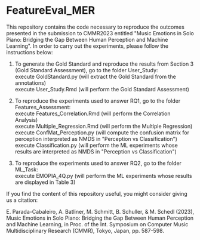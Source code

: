 # FeatureEval_MER

This repository contains the code necessary to reproduce the outcomes presented in the submission to CMMR2023 entitled "Music Emotions in Solo Piano: Bridging the Gap Between Human Perception and Machine Learning". In order to carry out the experiments, please follow the instructions below:

1. To generate the Gold Standard and reproduce the results from Section 3 (Gold Standard Assessment), go to the folder User_Study:<br> 
execute GoldStandard.py (will extract the Gold Standard from the annotations)<br> 
execute User_Study.Rmd (will perform the Gold Standard Assessment) 

2. To reproduce the experiments used to answer RQ1, go to the folder Features_Assessment:<br> 
execute Features_Correlation.Rmd (will perform the Correlation Analysis)<br> 
execute Multiple_Regression.Rmd (will perform the Multiple Regression)<br> 
execute ConfMat_Perception.py (will compute the confusion matrix for perception interpreted as NMDS in "Perception vs Classification")<br> 
execute Classification.py (will perform the ML experiments whose results are interpreted as NMDS in "Perception vs Classification")

3. To reproduce the experiments used to answer RQ2, go to the folder ML_Task:<br> 
execute EMOPIA_4Q.py (will perform the ML experiments whose results are displayed in Table 3)

If you find the content of this repository useful, you might consider giving us a citation:

E. Parada-Cabaleiro, A. Batliner, M. Schmitt, B. Schuller, & M. Schedl (2023), Music Emotions in Solo Piano: Bridging the Gap Between Human Perception and Machine Learning, in Proc. of the Int. Symposium on Computer Music Multidisciplinary Research (CMMR), Tokyo, Japan, pp. 587-598.

